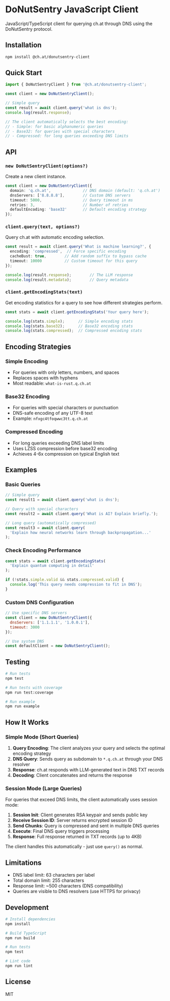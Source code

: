# DoNutSentry JavaScript Client

JavaScript/TypeScript client for querying ch.at through DNS using the DoNutSentry protocol.

## Installation

```bash
npm install @ch.at/donutsentry-client
```

## Quick Start

```javascript
import { DoNutSentryClient } from '@ch.at/donutsentry-client';

const client = new DoNutSentryClient();

// Simple query
const result = await client.query('what is dns');
console.log(result.response);

// The client automatically selects the best encoding:
// - Simple: for basic alphanumeric queries
// - Base32: for queries with special characters  
// - Compressed: for long queries exceeding DNS limits
```

## API

### `new DoNutSentryClient(options?)`

Create a new client instance.

```typescript
const client = new DoNutSentryClient({
  domain: 'q.ch.at',              // DNS domain (default: 'q.ch.at')
  dnsServers: ['8.8.8.8'],        // Custom DNS servers
  timeout: 5000,                  // Query timeout in ms
  retries: 3,                     // Number of retries
  defaultEncoding: 'base32'       // Default encoding strategy
});
```

### `client.query(text, options?)`

Query ch.at with automatic encoding selection.

```typescript
const result = await client.query('What is machine learning?', {
  encoding: 'compressed',  // Force specific encoding
  cacheBust: true,        // Add random suffix to bypass cache
  timeout: 10000          // Custom timeout for this query
});

console.log(result.response);        // The LLM response
console.log(result.metadata);        // Query metadata
```

### `client.getEncodingStats(text)`

Get encoding statistics for a query to see how different strategies perform.

```typescript
const stats = await client.getEncodingStats('Your query here');

console.log(stats.simple);      // Simple encoding stats
console.log(stats.base32);      // Base32 encoding stats  
console.log(stats.compressed);  // Compressed encoding stats
```

## Encoding Strategies

### Simple Encoding
- For queries with only letters, numbers, and spaces
- Replaces spaces with hyphens
- Most readable: `what-is-rust.q.ch.at`

### Base32 Encoding
- For queries with special characters or punctuation
- DNS-safe encoding of any UTF-8 text
- Example: `nfxgc4tfoqwwc3tt.q.ch.at`

### Compressed Encoding
- For long queries exceeding DNS label limits
- Uses LZSS compression before base32 encoding
- Achieves 4-6x compression on typical English text

## Examples

### Basic Queries

```javascript
// Simple query
const result1 = await client.query('what is dns');

// Query with special characters
const result2 = await client.query('What is AI? Explain briefly.');

// Long query (automatically compressed)
const result3 = await client.query(
  'Explain how neural networks learn through backpropagation...'
);
```

### Check Encoding Performance

```javascript
const stats = await client.getEncodingStats(
  'Explain quantum computing in detail'
);

if (!stats.simple.valid && stats.compressed.valid) {
  console.log('This query needs compression to fit in DNS');
}
```

### Custom DNS Configuration

```javascript
// Use specific DNS servers
const client = new DoNutSentryClient({
  dnsServers: ['1.1.1.1', '1.0.0.1'],
  timeout: 3000
});

// Use system DNS
const defaultClient = new DoNutSentryClient();
```

## Testing

```bash
# Run tests
npm test

# Run tests with coverage
npm run test:coverage

# Run example
npm run example
```

## How It Works

### Simple Mode (Short Queries)
1. **Query Encoding**: The client analyzes your query and selects the optimal encoding strategy
2. **DNS Query**: Sends query as subdomain to `*.q.ch.at` through your DNS resolver
3. **Response**: ch.at responds with LLM-generated text in DNS TXT records
4. **Decoding**: Client concatenates and returns the response

### Session Mode (Large Queries)
For queries that exceed DNS limits, the client automatically uses session mode:

1. **Session Init**: Client generates RSA keypair and sends public key
2. **Receive Session ID**: Server returns encrypted session ID
3. **Send Chunks**: Query is compressed and sent in multiple DNS queries
4. **Execute**: Final DNS query triggers processing
5. **Response**: Full response returned in TXT records (up to 4KB)

The client handles this automatically - just use `query()` as normal.

## Limitations

- DNS label limit: 63 characters per label
- Total domain limit: 255 characters
- Response limit: ~500 characters (DNS compatibility)
- Queries are visible to DNS resolvers (use HTTPS for privacy)

## Development

```bash
# Install dependencies
npm install

# Build TypeScript
npm run build

# Run tests
npm test

# Lint code
npm run lint
```

## License

MIT